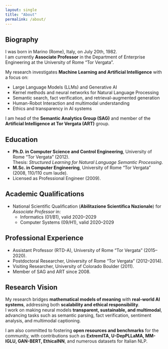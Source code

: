 ```yaml
---
layout: single
title: "About"
permalink: /about/
---
```


## Biography
I was born in Marino (Rome), Italy, on July 20th, 1982.  
I am currently **Associate Professor** in the Department of Enterprise Engineering at the University of Rome “Tor Vergata”.  

My research investigates **Machine Learning and Artificial Intelligence** with a focus on:
- Large Language Models (LLMs) and Generative AI  
- Kernel methods and neural networks for Natural Language Processing  
- Semantic search, fact verification, and retrieval-augmented generation  
- Human-Robot Interaction and multimodal understanding  
- Ethics and transparency in AI systems  

I am head of the **Semantic Analytics Group (SAG)** and member of the **Artificial Intelligence at Tor Vergata (ART)** group.  

## Education
- **Ph.D. in Computer Science and Control Engineering**, University of Rome “Tor Vergata” (2012).  
  Thesis: *Structured Learning for Natural Language Semantic Processing*.  
- **M.Sc. in Computer Engineering**, University of Rome “Tor Vergata” (2008, 110/110 cum laude).  
- Licensed as Professional Engineer (2009).  

## Academic Qualifications
- National Scientific Qualification (**Abilitazione Scientifica Nazionale**) for *Associate Professor* in:
  - Informatics (01/B1), valid 2020–2029  
  - Computer Systems (09/H1), valid 2020–2029  

## Professional Experience
- Assistant Professor (RTD-A), University of Rome “Tor Vergata” (2015–2020).  
- Postdoctoral Researcher, University of Rome “Tor Vergata” (2012–2014).  
- Visiting Researcher, University of Colorado Boulder (2011).  
- Member of SAG and ART since 2008.  

## Research Vision
My research bridges **mathematical models of meaning** with **real-world AI systems**, addressing both **scalability and ethical responsibility**.  
I work on making neural models **transparent, sustainable, and multimodal**, advancing tasks such as semantic parsing, fact verification, sentiment analysis, and multimodal captioning.  

I am also committed to fostering **open resources and benchmarks** for the community, with contributions such as **ExtremITA, U-DepPLLaMA, MM-IGLU, GAN-BERT, EthicalNN**, and numerous datasets for Italian NLP.  